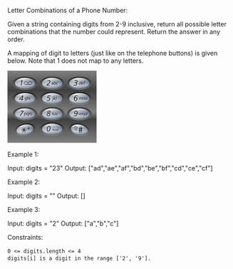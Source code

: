 Letter Combinations of a Phone Number:

Given a string containing digits from 2-9 inclusive, return all possible letter combinations that the number could represent. Return the answer in any order.

A mapping of digit to letters (just like on the telephone buttons) is given below. Note that 1 does not map to any letters.


![Alt text](./img/200px-Telephone-keypad2.png?raw=true "Title")


Example 1:

Input: digits = "23"
Output: ["ad","ae","af","bd","be","bf","cd","ce","cf"]

Example 2:

Input: digits = ""
Output: []

Example 3:

Input: digits = "2"
Output: ["a","b","c"]



Constraints:

    0 <= digits.length <= 4
    digits[i] is a digit in the range ['2', '9'].


